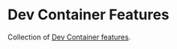 # Dev Container Features

Collection of [Dev Container features](https://github.com/devcontainers/feature-starter).